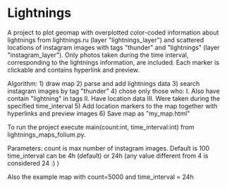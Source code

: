 # Lightnings
A project to plot geomap with overplotted color-coded information about lightnings from lightnings.ru (layer "lightnings_layer")
 and scattered locations of instagram images with tags "thunder" and "lightnings" (layer "instagram_layer"). 
Only photos taken during the time interval, corresponding to the lightnings information, are included. Each marker is clickable and contains hyperlink and preview.

Algorithm: 1) draw map
	2) parse and add lightnings data
	3) search instagram images by tag "thunder"
	4) chose only those who: I. Also have contain "lightning" in tags
				II. Have location data
				III. Were taken during the specified time_interval
	5) Add location markers to the map together with hyperlinks and preview images
	6) Save map as "my_map.html"

To run the project execute main(count:int, time_interval:int) from lightnings_maps_folium.py.

Parameters:
    count is max number of instagram images. Default is 100
    time_interval can be 4h (default) or 24h (any value different from 4 is considered 24 :) )

Also the example map with count=5000 and time_interval = 24h